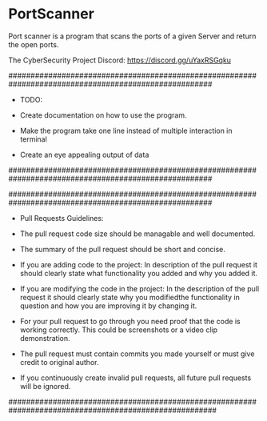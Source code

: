 # PortScanner
 
 Port scanner is a program that scans the ports of a given Server and return the open ports. 
 
 The CyberSecurity Project Discord: https://discord.gg/uYaxRSGqku
 
######################################################################################################
 - TODO:
 
 - Create documentation on how to use the program. 
 - Make the program take one line instead of multiple interaction in terminal
 - Create an eye appealing output of data
 
######################################################################################################
 
 
######################################################################################################
 - Pull Requests Guidelines:
 
 - The pull request code size should be managable and well documented.
    
 - The summary of the pull request should be short and concise.
   
 - If you are adding code to the project:
   In description of the pull request it should clearly state what functionality you added and why 
   you added it.
   
 - If you are modifying the code in the 
   project:
   In the description of the pull request it should clearly state why you modifiedthe functionality 
   in question and how you are improving it by changing it. 
   
 - For your pull request to go through you need proof that the code is working correctly. 
   This could be screenshots or a video clip demonstration. 
   
 - The pull request must contain commits you made yourself or must give credit to original author.
 
 - If you continuously create invalid pull requests, all future pull requests will be ignored. 
   
#######################################################################################################
